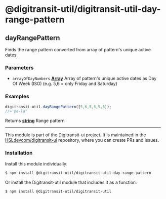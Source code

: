 # @digitransit-util/digitransit-util-day-range-pattern

<!-- Generated by documentation.js. Update this documentation by updating the source code. -->

## dayRangePattern

Finds the range pattern converted from array of pattern's unique active dates.

### Parameters

-   `arrayOfDayNumbers` **[Array][1]** Array of pattern's unique active dates as Day Of Week (ISO) (e.g. 5,6 = only Friday and Saturday)

### Examples

```javascript
digitransit-util.dayRangePattern([5,6,5,6,5,6]);
//='pe-la'
```

Returns **[string][2]** Range pattern

[1]: https://developer.mozilla.org/docs/Web/JavaScript/Reference/Global_Objects/Array

[2]: https://developer.mozilla.org/docs/Web/JavaScript/Reference/Global_Objects/String

<!-- This file is automatically generated. Please don't edit it directly:
if you find an error, edit the source file (likely index.js), and re-run
./scripts/generate-readmes in the digitransit-util project. -->

---

This module is part of the Digitransit-ui project. It is maintained in the
[HSLdevcom/digitransit-ui](https://github.com/HSLdevcom/digitransit-ui) repository, where you can create
PRs and issues.

### Installation

Install this module individually:

```sh
$ npm install @digitransit-util/digitransit-util-day-range-pattern
```

Or install the Digitransit-util module that includes it as a function:

```sh
$ npm install @digitransit-util/digitransit-util
```
